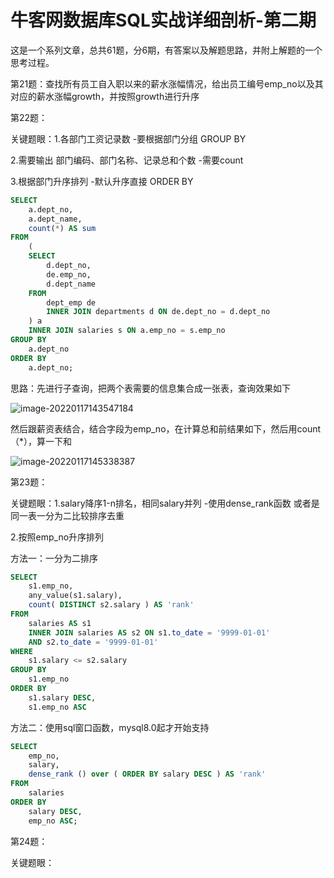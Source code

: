 # 牛客网数据库SQL实战详细剖析-第二期

这是一个系列文章，总共61题，分6期，有答案以及解题思路，并附上解题的一个思考过程。

第21题：查找所有员工自入职以来的薪水涨幅情况，给出员工编号emp_no以及其对应的薪水涨幅growth，并按照growth进行升序



第22题：

关键题眼：1.各部门工资记录数	-要根据部门分组  GROUP BY

2.需要输出 部门编码、部门名称、记录总和个数	-需要count

3.根据部门升序排列	-默认升序直接  ORDER BY

```sql
SELECT
	a.dept_no,
	a.dept_name,
	count(*) AS sum 
FROM
	(
	SELECT
		d.dept_no,
		de.emp_no,
		d.dept_name 
	FROM
		dept_emp de
		INNER JOIN departments d ON de.dept_no = d.dept_no 
	) a
	INNER JOIN salaries s ON a.emp_no = s.emp_no 
GROUP BY
	a.dept_no 
ORDER BY
	a.dept_no;
```

思路：先进行子查询，把两个表需要的信息集合成一张表，查询效果如下

![image-20220117143547184](C:\Users\Adnim\AppData\Roaming\Typora\typora-user-images\image-20220117143547184.png)

然后跟薪资表结合，结合字段为emp_no，在计算总和前结果如下，然后用count（*），算一下和

![image-20220117145338387](C:\Users\Adnim\AppData\Roaming\Typora\typora-user-images\image-20220117145338387.png)

第23题：

关键题眼：1.salary降序1-n排名，相同salary并列	-使用dense_rank函数  或者是同一表一分为二比较排序去重

2.按照emp_no升序排列

方法一：一分为二排序

```sql
SELECT
	s1.emp_no,
	any_value(s1.salary),
	count( DISTINCT s2.salary ) AS 'rank'
FROM
	salaries AS s1
	INNER JOIN salaries AS s2 ON s1.to_date = '9999-01-01' 
	AND s2.to_date = '9999-01-01' 
WHERE
	s1.salary <= s2.salary 
GROUP BY
	s1.emp_no 
ORDER BY
	s1.salary DESC,
	s1.emp_no ASC
```

方法二：使用sql窗口函数，mysql8.0起才开始支持

```sql
SELECT
	emp_no,
	salary,
	dense_rank () over ( ORDER BY salary DESC ) AS 'rank' 
FROM
	salaries 
ORDER BY
	salary DESC,
	emp_no ASC;
```

第24题：

关键题眼：
